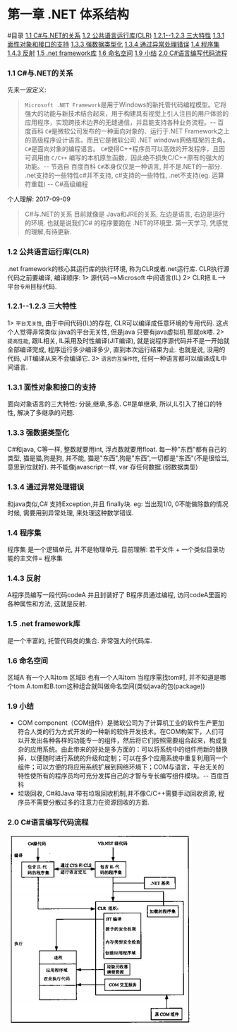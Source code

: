 # 第一章 .NET 体系结构

#目录
[1.1 C#与.NET的关系](#11-cnet)
[1.2 公共语言运行库(CLR)](#12-clr)
[1.2.1--1.2.3 三大特性](#121-123)
[1.3.1 面性对象和接口的支持](#131)
[1.3.3 强数据类型化](#113)
[1.3.4 通过异常处理错误](#134)
[1.4 程序集](#14)
[1.4.3 反射](#143)
[1.5 .net framework库](#15-net-framework)
[1.6 命名空间](#16)
[1.9 小结](#19)
[2.0 C#语言编写代码流程](#20-c)

### 1.1 C#与.NET的关系

先来一波定义:
> `Microsoft .NET Framework`是用于Windows的新托管代码编程模型。它将强大的功能与新技术结合起来，用于构建具有视觉上引人注目的用户体验的应用程序，实现跨技术边界的无缝通信，并且能支持各种业务流程。-- 百度百科
> `C#`是微软公司发布的一种面向对象的、运行于.NET Framework之上的高级程序设计语言。而且它是微软公司 .NET windows网络框架的主角。
> `C#`是面向对象的编程语言。
> `C#`使得C++程序员可以高效的开发程序，且因可调用由 `C/C++` 编写的本机原生函数，因此绝不损失C/C++原有的强大的功能。-- 节选自 百度百科
> `C#`本身仅仅是一种语言, 并不是.NET的一部分. .net支持的一些特性c#并不支持, c#支持的一些特性, .net不支持(eg. 运算符重载) -- C#高级编程


个人理解:
2017-09-09
> C#与.NET的关系 目前就像是 Java和JRE的关系, 左边是语言, 右边是运行的环境. 也就是说我们C# 的程序要跑在 .NET的环境里. 第一天学习, 凭感觉的理解,有待更新.

### 1.2 公共语言运行库(CLR)
.net framework的核心其运行库的执行环境, 称为CLR或者.net运行库.
CLR执行源代码之前要编译, 编译顺序:
1> 源代码-->Microsoft 中间语言(IL)
2> CLR把 IL-->平台`专用`目标代码.

### 1.2.1--1.2.3 三大特性
1> `平台无关性`, 由于中间代码(IL)的存在, CLR可以编译成任意环境的专用代码. 这点个人觉得非常类似 java的平台无关性, 但是java 只要有java虚拟机 那就ok喽.
2> `提高性能`, 跟IL相关, IL采用及时性编译(JIT编译), 就是说程序源代码并不是一开始就全部编译完成, 程序运行多少编译多少, 直到本次运行结束为止. 也就是说, 没用的代码, JIT编译从来不会编译它.
3> `语言的互操作性`, 任何一种语言都可以编译成IL中间语言.

### 1.3.1 面性对象和接口的支持
面向对象语言的三大特性: 分装,继承,多态.
C#是单继承, 所以,IL引入了接口的特性, 解决了多继承的问题.

### 1.3.3 强数据类型化
C#和java, C等一样, 整数就要用int, 浮点数就要用float. 每一种"东西"都有自己的类型, 猫是猫,狗是狗, 并不能, 猫是"东西",狗是"东西",一切都是"东西"(不是很恰当, 意思到位就好).
并不能像javascript一样, var 存任何数据.(弱数据类型)

### 1.3.4 通过异常处理错误
和java类似,C# 支持Exception,并且 finally块.
eg: 当出现1/0, 0不能做除数的情况时候, 需要用到异常处理, 来处理这种数学错误.

### 1.4 程序集
程序集 是一个逻辑单元, 并不是物理单元.
目前理解: 若干文件 + 一个类似目录功能的主文件= 程序集

### 1.4.3 反射
A程序员编写一段代码codeA 并且封装好了
B程序员通过编程, 访问codeA里面的各种属性和方法, 这就是反射.

### 1.5 .net framework库
是一个丰富的, 托管代码类的集合. 非常强大的代码库.

### 1.6 命名空间
区域A 有一个人叫tom
区域B 也有一个人叫tom
当程序需找tom时, 并不知道是哪个tom
A.tom和B.tom这种组合就叫做命名空间(类似java的包(package))

### 1.9 小结
* COM component（COM组件）是微软公司为了计算机工业的软件生产更加符合人类的行为方式开发的一种新的软件开发技术。在COM构架下，人们可以开发出各种各样的功能专一的组件，然后将它们按照需要组合起来，构成复杂的应用系统。由此带来的好处是多方面的：可以将系统中的组件用新的替换掉，以便随时进行系统的升级和定制；可以在多个应用系统中重复利用同一个组件；可以方便的将应用系统扩展到网络环境下；COM与语言，平台无关的特性使所有的程序员均可充分发挥自己的才智与专长编写组件模块。-- 百度百科
* 垃圾回收, C#和Java 带有垃圾回收机制,并不像C/C++需要手动回收资源, 程序员不需要分散过多的注意力在资源回收的方面.

### 2.0 C#语言编写代码流程
![Alt C#语言编写代码流程](picture_1.png)